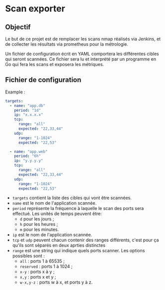 # Scan exporter

## Objectif

Le but de ce projet est de remplacer les scans nmap réalisés via Jenkins, et de
collecter les résultats via prometheus pour la métrologie.

Un fichier de configuration écrit en YAML comportera les différentes cibles qui
seront scannées. Ce fichier sera lu et interprété par un programme en Go qui
fera les scans et exposera les métriques.

## Fichier de configuration

Example :

```yaml
targets:
  - name: "app.db"
    period: "1d"
    ip: "x.x.x.x"
    tcp:
      range: "all"
      expected: "22,33,44"
    udp:
      range: "1-1024"
      expected: "22,53"

  - name: "app.web"
    period: "6h"
    ip: "y.y.y.y"
    tcp:
      range: "all"
      expected: "22,33,44"
    udp:
      range: "1-1024"
      expected: "22,53"
```

* `targets` contient la liste des cibles qui vont être scannées.
* `name` est le nom de l'application scannée.
* `period` représente la fréquence à laquelle le scan des ports sera effectué.
  Les unités de temps peuvent être:
  * `d` pour les jours ;
  * `h` pour les heures ;
  * `m` pour les minutes.
* `ip` est le nom de l'application scannée.
* `tcp` et `udp` peuvent chacun contenir des ranges différents, c'est pour ça
  qu'ils sont séparés en deux aprties distinctes
* `range` est une string qui indique quels ports scanner. Les options possibles
  sont :
  * `all` : ports 1 à 65535 ;
  * `reserved` : ports 1 à 1024 ;
  * `x-y` : ports x à y ;
  * `x,y` : ports x et y ;
  * `w-x,y-z` : ports w à x, et ports y à z.